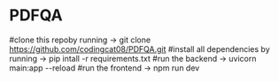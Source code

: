 # PDFQA
#clone this repoby running -> git clone https://github.com/codingcat08/PDFQA.git
#install all dependencies by running -> pip intall -r requirements.txt
#run the backend -> uvicorn main:app --reload 
#run the frontend -> npm run dev 
